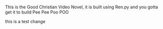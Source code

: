 This is the Good Christian Video Novel, it is built using Ren.py and you gotta get it to build
Pee Pee Poo POO


this is a test change